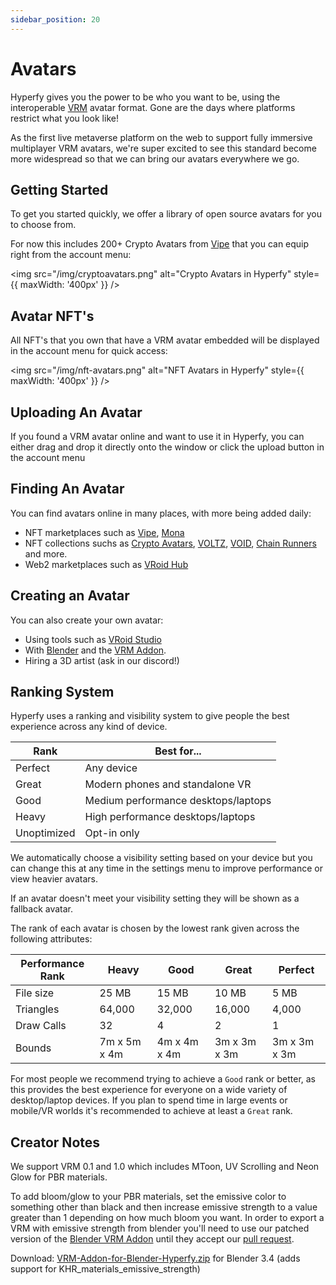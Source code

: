 ```yaml
---
sidebar_position: 20
---
```


# Avatars

Hyperfy gives you the power to be who you want to be, using the interoperable [VRM](https://vrm.dev/en/) avatar format. Gone are the days where platforms restrict what you look like!

As the first live metaverse platform on the web to support fully immersive multiplayer VRM avatars, we're super excited to see this standard become more widespread so that we can bring our avatars everywhere we go.

## Getting Started

To get you started quickly, we offer a library of open source avatars for you to choose from.

For now this includes 200+ Crypto Avatars from [Vipe](https://vipe.io) that you can equip right from the account menu:

<img src="/img/cryptoavatars.png" alt="Crypto Avatars in Hyperfy" style={{ maxWidth: '400px' }} />

## Avatar NFT's

All NFT's that you own that have a VRM avatar embedded will be displayed in the account menu for quick access:

<img src="/img/nft-avatars.png" alt="NFT Avatars in Hyperfy" style={{ maxWidth: '400px' }} />

## Uploading An Avatar

If you found a VRM avatar online and want to use it in Hyperfy, you can either drag and drop it directly onto the window or click the upload button in the account menu

## Finding An Avatar

You can find avatars online in many places, with more being added daily:

- NFT marketplaces such as [Vipe](https://vipe.io), [Mona](https://monaverse.com/marketplace?type=Avatar)
- NFT collections suchs as [Crypto Avatars](https://opensea.io/collection/cryptoavatars), [VOLTZ](https://opensea.io/collection/voltz-avatars), [VOID](https://opensea.io/collection/visitors-of-imma-degen), [Chain Runners](https://opensea.io/collection/chain-runners-xr) and more.
- Web2 marketplaces such as [VRoid Hub](https://hub.vroid.com/en)

## Creating an Avatar

You can also create your own avatar:

- Using tools such as [VRoid Studio](https://vroid.com/en/studio)
- With [Blender](https://www.blender.org/) and the [VRM Addon](https://vrm-addon-for-blender.info/en/).
- Hiring a 3D artist (ask in our discord!)

## Ranking System

Hyperfy uses a ranking and visibility system to give people the best experience across any kind of device.

| Rank        | Best for...                         |
| ----------- | ----------------------------------- |
| Perfect     | Any device                          |
| Great       | Modern phones and standalone VR     |
| Good        | Medium performance desktops/laptops |
| Heavy       | High performance desktops/laptops   |
| Unoptimized | Opt-in only                         |

We automatically choose a visibility setting based on your device but you can change this at any time in the settings menu to improve performance or view heavier avatars.

If an avatar doesn't meet your visibility setting they will be shown as a fallback avatar.

The rank of each avatar is chosen by the lowest rank given across the following attributes:

<!-- | Performance Rank | Excellent          | Good         | Medium       | Poor         |
| ---------------- | ------------------ | ------------ | ------------ | ------------ |
| Triangles        | 7,500              | 10,000       | 15,000       | 25,000       |
| Bounds           | 2.5m x 2.5m x 2.5m | 4m x 4m x 4m | 5m x 6m x 5m | 5m x 6m x 5m |
| Skinned meshes   | 1                  | 1            | 2            | 2            |
| Meshes           | 1                  | 1            | 2            | 2            |
| Texture size\*   | 1024 x 1024        | 2048 x 2048  | 2048 x 2048  | 4096 x 4096  |
| File size        | 5 MB               | 8 MB         | 12 MB        | 16 MB        | -->

| Performance Rank | Heavy        | Good         | Great        | Perfect      |
| ---------------- | ------------ | ------------ | ------------ | ------------ |
| File size        | 25 MB        | 15 MB        | 10 MB        | 5 MB         |
| Triangles        | 64,000       | 32,000       | 16,000       | 4,000        |
| Draw Calls       | 32           | 4            | 2            | 1            |
| Bounds           | 7m x 5m x 4m | 4m x 4m x 4m | 3m x 3m x 3m | 3m x 3m x 3m |

For most people we recommend trying to achieve a `Good` rank or better, as this provides the best experience for everyone on a wide variety of desktop/laptop devices. If you plan to spend time in large events or mobile/VR worlds it's recommended to achieve at least a `Great` rank.

## Creator Notes

We support VRM 0.1 and 1.0 which includes MToon, UV Scrolling and Neon Glow for PBR materials.

To add bloom/glow to your PBR materials, set the emissive color to something other than black and then increase emissive strength to a value greater than 1 depending on how much bloom you want.
In order to export a VRM with emissive strength from blender you'll need to use our patched version of the [Blender VRM Addon](https://vrm-addon-for-blender.info/en/) until they accept our [pull request](https://github.com/saturday06/VRM-Addon-for-Blender/pull/190).

Download: [VRM-Addon-for-Blender-Hyperfy.zip](https://data.hyperfy.xyz/VRM-Addon-for-Blender-Hyperfy.zip) for Blender 3.4 (adds support for KHR_materials_emissive_strength)
